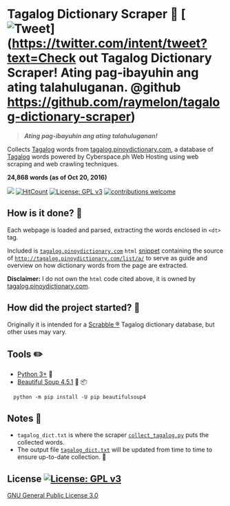 # Tagalog Dictionary Scraper :ledger:  [![Tweet](https://img.shields.io/twitter/url/http/shields.io.svg?style=social)](https://twitter.com/intent/tweet?text=Check out Tagalog Dictionary Scraper! Ating pag-ibayuhin ang ating talahuluganan. @github https://github.com/raymelon/tagalog-dictionary-scraper)

>***Ating pag-ibayuhin ang ating talahuluganan!***

Collects [Tagalog](http://tagaloglang.com/) words from [tagalog.pinoydictionary.com](http://tagalog.pinoydictionary.com/), a database of [Tagalog](http://tagaloglang.com/) words powered by Cyberspace.ph Web Hosting using web scraping and web crawling techniques.

**24,868 words (as of Oct 20, 2016)**

![](https://reposs.herokuapp.com/?path=raymelon/tagalog-dictionary-scraper)
[![HitCount](https://hitt.herokuapp.com/raymelon/tagalog-dictionary-scraper/hits.svg)](https://github.com/raymelon/tagalog-dictionary-scraper)
[![License: GPL v3](https://img.shields.io/badge/License-GPL%20v3-blue.svg)](http://www.gnu.org/licenses/gpl-3.0)
[![contributions welcome](https://img.shields.io/badge/contributions-welcome-brightgreen.svg?style=flat)]()

## How is it done? :muscle:
Each webpage is loaded and parsed, extracting the words enclosed in `<dt>` tag.

Included is [`tagalog.pinoydictionary.com`](http://tagalog.pinoydictionary.com/) `html` [snippet](https://github.com/raymelon/tagalog-dictionary-scraper/blob/master/tagalog.pinoydictionary.com%20html%20snippet.html) containing the source of
[`http://tagalog.pinoydictionary.com/list/a/`](http://tagalog.pinoydictionary.com/list/a/) to serve as guide and overview on how dictionary words from the page are extracted.

**Disclaimer:**
I do not own the `html` code cited above, it is owned by [tagalog.pinoydictionary.com](http://tagalog.pinoydictionary.com/).

## How did the project started? :thought_balloon:
Originally it is intended for a [Scrabble ®](http://www.scrabble.com/) Tagalog dictionary database, but other uses may vary.

## Tools :pencil2:
- [Python 3+](https://www.python.org/) :snake:
- [Beautiful Soup 4.5.1](https://www.crummy.com/software/BeautifulSoup/) :ramen: :package:
```
  python -m pip install -U pip beautifulsoup4
```

## Notes :pushpin:
- `tagalog_dict.txt` is where the scraper [`collect_tagalog.py`](https://github.com/raymelon/tagalog-dictionary-scraper/blob/master/collect_tagalog.py) puts the collected words.
- The output file [`tagalog_dict.txt`](https://github.com/raymelon/tagalog-dictionary-scraper/blob/master/tagalog_dict.txt) will be updated from time to time to ensure up-to-date collection. :date:

## License [![License: GPL v3](https://img.shields.io/badge/License-GPL%20v3-blue.svg)](http://www.gnu.org/licenses/gpl-3.0)
[GNU General Public License 3.0](https://www.gnu.org/licenses/gpl-3.0.en.html)
